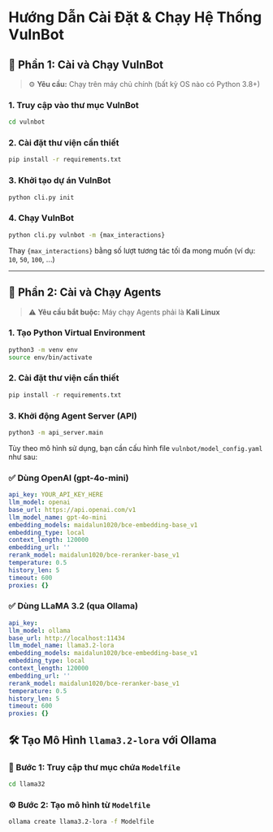 # Hướng Dẫn Cài Đặt & Chạy Hệ Thống VulnBot

## 🧠 Phần 1: Cài và Chạy VulnBot

> ⚙️ **Yêu cầu:** Chạy trên máy chủ chính (bất kỳ OS nào có Python 3.8+)

### 1. Truy cập vào thư mục VulnBot
```bash
cd vulnbot
```

### 2. Cài đặt thư viện cần thiết
```bash
pip install -r requirements.txt
```

### 3. Khởi tạo dự án VulnBot
```bash
python cli.py init
```

### 4. Chạy VulnBot
```bash
python cli.py vulnbot -m {max_interactions}
```

Thay `{max_interactions}` bằng số lượt tương tác tối đa mong muốn (ví dụ: `10`, `50`, `100`, ...)

---

## 🤖 Phần 2: Cài và Chạy Agents

> ⚠️ **Yêu cầu bắt buộc:** Máy chạy Agents phải là **Kali Linux**

### 1. Tạo Python Virtual Environment
```bash
python3 -m venv env
source env/bin/activate
```

### 2. Cài đặt thư viện cần thiết
```bash
pip install -r requirements.txt
```

### 3. Khởi động Agent Server (API)
```bash
python3 -m api_server.main
```

Tùy theo mô hình sử dụng, bạn cần cấu hình file `vulnbot/model_config.yaml` như sau:

### ✅ Dùng OpenAI (gpt-4o-mini)

```yaml
api_key: YOUR_API_KEY_HERE
llm_model: openai
base_url: https://api.openai.com/v1
llm_model_name: gpt-4o-mini
embedding_models: maidalun1020/bce-embedding-base_v1
embedding_type: local
context_length: 120000
embedding_url: ''
rerank_model: maidalun1020/bce-reranker-base_v1
temperature: 0.5
history_len: 5
timeout: 600
proxies: {}
```

### ✅ Dùng LLaMA 3.2 (qua Ollama)

```yaml
api_key: 
llm_model: ollama
base_url: http://localhost:11434
llm_model_name: llama3.2-lora
embedding_models: maidalun1020/bce-embedding-base_v1
embedding_type: local
context_length: 120000
embedding_url: ''
rerank_model: maidalun1020/bce-reranker-base_v1
temperature: 0.5
history_len: 5
timeout: 600
proxies: {}
```

## 🛠️ Tạo Mô Hình `llama3.2-lora` với Ollama
### 📁 Bước 1: Truy cập thư mục chứa `Modelfile`
```bash
cd llama32
```
### ⚙️ Bước 2: Tạo mô hình từ `Modelfile`

```bash
ollama create llama3.2-lora -f Modelfile
```